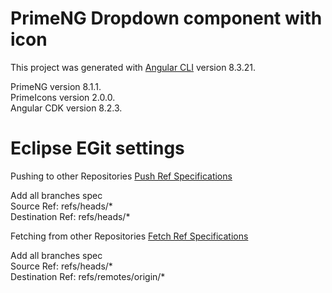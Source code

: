 # PrimeNG Dropdown component with icon

This project was generated with [Angular CLI](https://github.com/angular/angular-cli) version 8.3.21.  
  
PrimeNG version 8.1.1.  
PrimeIcons version 2.0.0.  
Angular CDK version 8.2.3.  

# Eclipse EGit settings

Pushing to other Repositories [Push Ref Specifications](https://wiki.eclipse.org/EGit/User_Guide#Push_Ref_Specifications)  
  
Add all branches spec  
Source Ref: refs/heads/*  
Destination Ref: refs/heads/*  
  
Fetching from other Repositories [Fetch Ref Specifications](https://wiki.eclipse.org/EGit/User_Guide#Fetch_Ref_Specifications)  
  
Add all branches spec  
Source Ref: refs/heads/*  
Destination Ref: refs/remotes/origin/*  

